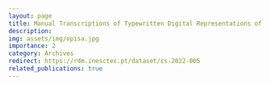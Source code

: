 ```yaml
---
layout: page
title: Manual Transcriptions of Typewritten Digital Representations of Portuguese Cultural Heritage Documents from the 20th Century
description: 
img: assets/img/episa.jpg
importance: 2
category: Archives
redirect: https://rdm.inesctec.pt/dataset/cs-2022-005
related_publications: true
---
```

